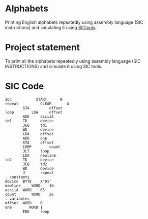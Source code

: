 # Alphabets
Printing English alphabets repeatedly using assembly language (SIC instructions) and simulating it using [SICtools](https://jurem.github.io/SicTools/).
# Project statement
To print all the alphabets repeatedly using assembly language (SIC INSTRUCTIONS) and simulate it using SIC tools.
# SIC Code
```
abc           START      0
repeat 	        CLEAR		A		
		STA 		offset	
loop		LDA		offset	 
		ADD		asciiA	
td1		TD		device	
		JEQ		td1		
		WD		device	 
		LDA		offset				
		ADD		one		
		STA		offset				
		COMP		count		
		JLT		loop		
		LDA		newline	
td2		TD 		device
		JEQ	 	td2
		WD		device	 
		J 		repeat	
. constants	
device	BYTE	X'01'
newline 	WORD	10
asciiA	WORD	65
count		WORD	26
. variables
offset	WORD	0	
one        WORD	1
		END		loop
```
